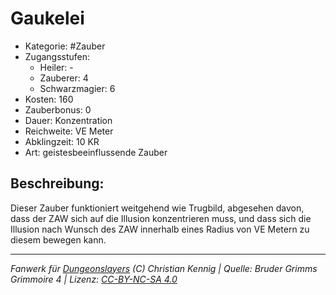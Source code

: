 # Gaukelei

- Kategorie: #Zauber
- Zugangsstufen:
  - Heiler: -
  - Zauberer: 4
  - Schwarzmagier: 6
- Kosten: 160
- Zauberbonus: 0
- Dauer: Konzentration
- Reichweite: VE Meter
- Abklingzeit: 10 KR
- Art: geistesbeeinflussende Zauber

## Beschreibung:

Dieser Zauber funktioniert weitgehend wie Trugbild, abgesehen davon, dass der ZAW sich auf die Illusion konzentrieren muss, und dass sich die Illusion nach Wunsch des ZAW innerhalb eines Radius von VE Metern zu diesem bewegen kann.

---

_Fanwerk für [Dungeonslayers](https://www.dungeonslayers.net/) (C) Christian Kennig | Quelle: Bruder Grimms Grimmoire 4 | Lizenz: [CC-BY-NC-SA 4.0](https://creativecommons.org/licenses/by-nc-sa/4.0/deed.de)_

